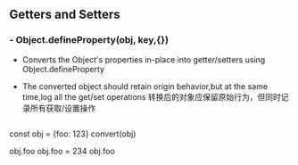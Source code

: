 ## Getters and Setters

### - Object.defineProperty(obj, key,{})

- Converts the Object's properties in-place into getter/setters using Object.defineProperty

- The converted object should retain origin behavior,but at the same time,log all the get/set operations 转换后的对象应保留原始行为，但同时记录所有获取/设置操作

  ```js
const obj = {foo: 123}
convert(obj)

obj.foo
obj.foo = 234
obj.foo
  ```

